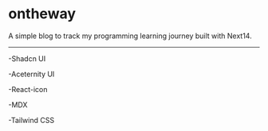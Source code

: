 # ontheway

A simple blog to track my programming learning journey built with Next14. 

------------------------------------------------------------------



-Shadcn UI

-Aceternity UI

-React-icon

-MDX

-Tailwind CSS
